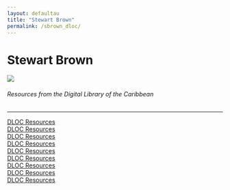 ```yaml
---
layout: defaultau
title: "Stewart Brown"
permalink: /sbrown_dloc/
---
```

<!-- partial:index.partial.html -->
<div class="content">
    <h1>Stewart Brown</h1>
    <div class="quote">
        <div><img src="https://www.birmingham.ac.uk/Images/College-ArtsLaw-only/staff/cwas/brown-stuart.jpg" class="logo"></div>
    </div>
    <body>
    <h6>Resources from the Digital Library of the Caribbean</h6><hr> 
        <a href="https://www.dloc.com/AA00061645/00001/pdf" target="_blank">DLOC Resources</a><br>
        <a href="https://www.dloc.com/AA00061645/00002/pdf" target="_blank">DLOC Resources</a><br>
        <a href="https://www.dloc.com/AA00061645/00004/pdf" target="_blank">DLOC Resources</a><br>
        <a href="https://www.dloc.com/UF00080046/00024/images/51" target="_blank">DLOC Resources</a><br>
        <a href="https://www.dloc.com/AA00032523/00001/images/95" target="_blank">DLOC Resources</a><br>
        <a href="https://www.dloc.com/AA00061645/00003/pdf" target="_blank">DLOC Resources</a><br>
        <a href="https://www.dloc.com/UF00080046/00033/images/152" target="_blank">DLOC Resources</a><br>
        <a href="https://www.dloc.com/UF00080046/00029/images/34" target="_blank">DLOC Resources</a><br>
        <a href="https://www.dloc.com/UF00080046/00030/images/72" target="_blank">DLOC Resources</a><br>
    </body> 
          </div>
  <!-- partial -->
<script src='https://cdnjs.cloudflare.com/ajax/libs/jquery/3.1.1/jquery.min.js'></script><script  src="{{ site.baseurl }}/assets/js/authorscript.js"></script>